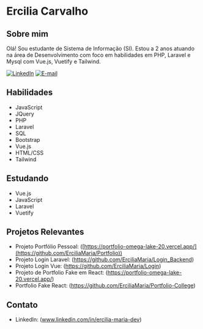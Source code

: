 # Ercilia Carvalho

## Sobre mim
Olá! Sou estudante de Sistema de Informação (SI). Estou a 2 anos atuando na área de Desenvolvimento com foco em habilidades em PHP, Laravel e Mysql com Vue.js, Vuetify e Tailwind.

[![LinkedIn](https://img.shields.io/badge/linkedin-%230077B5.svg?style=for-the-badge&logo=linkedin&logoColor=white)](https://www.linkedin.com/in/ercilia-maria-dev)
[![E-mail](https://img.shields.io/badge/-Email-0077B5?style=for-the-badge&logo=microsoft-outlook&logoColor=white)](erciliacarvalho2@gmail.com)
  

## Habilidades
- JavaScript
- JQuery
- PHP
- Laravel
- SQL
- Bootstrap
- Vue.js
- HTML/CSS
- Tailwind

## Estudando
- Vue.js
- JavaScript
- Laravel
- Vuetify

## Projetos Relevantes
- Projeto Portfólio Pessoal: ([https://portfolio-omega-lake-20.vercel.app/](https://github.com/ErciliaMaria/Portfolio))
- Projeto Login Laravel: (https://github.com/ErciliaMaria/Login_Backend)
- Projeto Login Vue: (https://github.com/ErciliaMaria/Login)
- Projeto de Portfolio Fake em React: (https://portfolio-omega-lake-20.vercel.app/)
- Portfolio Fake React: (https://github.com/ErciliaMaria/Portfolio-College)

## Contato

- LinkedIn: (www.linkedin.com/in/ercilia-maria-dev)
